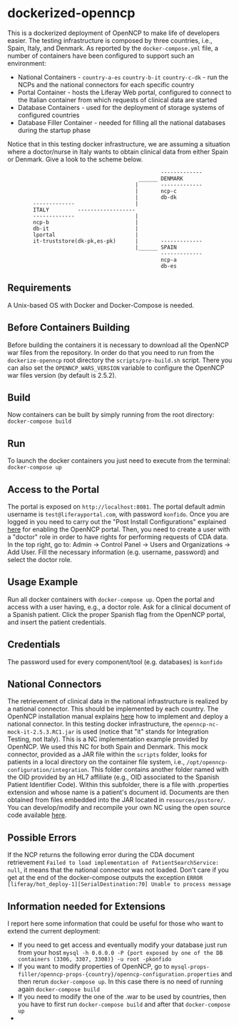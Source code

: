 # dockerized-openncp
This is a dockerized deployment of OpenNCP to make life of developers easier. The testing infrastructure is composed by three countries, i.e., Spain, Italy, and Denmark. As reported by the `docker-compose.yml` file, a number of containers have been configured to support such an environment:

* National Containers - `country-a-es` `country-b-it` `country-c-dk` - run the NCPs and the national connectors for each specific country
* Portal Container - hosts the Liferay Web portal, configured to connect to the Italian container from which requests of clinical data are started 
* Database Containers - used for the deployment of storage systems of configured countries 
* Database Filler Container - needed for filling all the national databases during the startup phase

Notice that in this testing docker infrastructure, we are assuming a situation where a doctor/nurse in Italy wants to obtain clinical data from either Spain or Denmark. Give a look to the scheme below.

                                                    -------------
                                             ______ DENMARK
                                            |       -------------	
                                            |       ncp-c
                                            |       db-dk
            -------------                   |
            ITALY         ------------------
            -------------                   |
            ncp-b                           |
            db-it                           |
            lportal                         |
            it-truststore(dk-pk,es-pk)      |       -------------
                                            |______ SPAIN
                                                    -------------	
                                                    ncp-a
                                                    db-es
## Requirements

A Unix-based OS with Docker and Docker-Compose is needed.


## Before Containers Building

Before building the containers it is necessary to download all the OpenNCP war files from the repository. In order do that you need to run from the `dockerize-openncp` root directory the `scripts/pre-build.sh` script. There you can also set the `OPENNCP_WARS_VERSION` variable to configure the OpenNCP war files version (by default is 2.5.2).

## Build

Now containers can be built by simply running from the root directory: `docker-compose build`


## Run

To launch the docker containers you just need to execute from the terminal: `docker-compose up`


## Access to the Portal

The portal is exposed on `http://localhost:8081`. The portal default admin username is `test@liferayportal.com`, with password `konfido`. Once you are logged in you need to carry out the "Post Install Configurations" explained [here](https://ec.europa.eu/cefdigital/wiki/display/EHNCP/Installing+OpenNCP+Portal) for enabling the OpenNCP portal. Then, you need to create a user with a "doctor" role in order to have rights for performing requests of CDA data. In the top right, go to: Admin -> Control Panel -> Users and Organizations -> Add User. Fill the necessary information (e.g. username, password) and select the doctor role. 


## Usage Example

Run all docker containers with `docker-compose up`. Open the portal and access with a user having, e.g., a doctor role. Ask for a clinical document of a Spanish patient. Click the proper Spanish flag from the OpenNCP portal, and insert the patient credentials. 


## Credentials

The password used for every component/tool (e.g. databases) is `konfido`


## National Connectors

The retrievement of clinical data in the national infrastructure is realized by a national connector. This should be implemented by each country. The OpenNCP installation manual explains [here](https://ec.europa.eu/cefdigital/wiki/display/EHNCP/Integration+of+Protocol+Terminators+with+National+Connector) how to implement and deploy a national connector. In this testing docker infrastructure, the `openncp-nc-mock-it-2.5.3.RC1.jar` is used (notice that "it" stands for Integration Testing, not Italy). This is a NC implementation example provided by OpenNCP. We used this NC for both Spain and Denmark. 
This mock connector, provided as a JAR file within the `scripts` folder, looks for patients in a local directory on the container file system, i.e., `/opt/openncp-configuration/integration`. This folder contains another folder named with the OID provided by an HL7 affiliate (e.g., OID associated to the Spanish Patient Identifier Code). Within this subfolder, there is a file with .properties extension and whose name is a patient's document id. Documents are then obtained from files embedded into the JAR located in `resources/psstore/`. 
You can develop/modify and recompile your own NC using the open source code available [here](https://ec.europa.eu/cefdigital/code/projects/EHNCP/repos/ehealth/browse/protocol-terminators/epsos-ncp-server). 



## Possible Errors

If the NCP returns the following error during the CDA document retrievement `Failed to load implementation of PatientSearchService: null`, it means that the national connector was not loaded. 
Don't care if you get at the end of the docker-compose outputs the exception `ERROR [liferay/hot_deploy-1][SerialDestination:70] Unable to process message`


## Information needed for Extensions

I report here some information that could be useful for those who want to extend the current deployment:

* If you need to get access and eventually modify your database just run from your host `mysql -h 0.0.0.0 -P {port exposed by one of the DB containers (3306, 3307, 3308)} -u root -pkonfido`
* If you want to modify properties of OpenNCP, go to `mysql-props-filler/openncp-props-{country}/openncp-configuration.properties` and then rerun `docker-compose up`. In this case there is no need of running again `docker-compose build`
* If you need to modify the one of the .war to be used by countries, then you have to first run `docker-compose build` and after that `docker-compose up`
* 